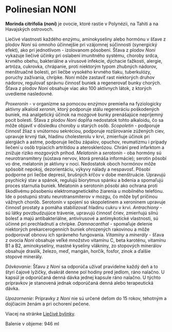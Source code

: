 Polinesian NONI
===============

**Morinda citrifolia (*noni*)** je ovocie, ktoré rastie v Polynézii, na Tahiti a
na Havajských ostrovoch.

Liečivé vlastnosti každého enzýmu, aminokyseliny alebo hormónu v šťave z plodov
*Noni* sú omnoho účinnejšie pri vzájomnej súčinnosti (synergický efekt), ako pri
jednotlivom - izolovanom pôsobení. Šťava z plodov *Noni* vykazuje liečivé účinky
pri oslabení imunitného systému, choroby srdca, krvného obehu, bakteriálne a
vírusové infekcie, dýchacie ťažkosti, alergie, artróza, cukrovka, chrápanie,
proti niektorým typom zhubných nádorov, menštruačné bolesti, pri liečbe vysokého
krvného tlaku, tuberkulózy, poruchy zažívania, chrípke. *Noni* môže zastaviť
rast niektorých druhov nádorov, regulovať správnu činnosť buniek a regenerovať
bunky chorých.   Šťava z plodov *Noni* obsahuje viac ako 100 aktívnych látok, z
ktorých uvedieme nasledovné.

*Proxeronin* - v organizme sa pomocou enzýmov premieňa na fyziologicky aktívny
alkaloid *xeronin*, ktorý podporuje stálu regeneráciu poškodených buniek, má
analgetický účinok na mozgové bunky prenášajúce nepríjemný pocit bolesti. Šťava
z plodov *Noni* dopĺňa nedostatok tohto alkaloidu, čo sa môže objaviť v dôsledku
choroby u starých osôb. *Scopoletin* - podporuje činnosť žliaz s vnútornou
sekréciou, podporuje rozširovanie zúžených ciev, upravuje krvný tlak, hladinu
cholesterolu v krvi, zmierňuje účinok pri alergiách a astme, podporuje liečbu
zápalov, opuchov, reumatizmu i prípady liečení u osôb trpiacich artritídou a
aterosklerózou. Chráni pred infarktom a znižuje riziko mozgových príhod.
*Melatonín* a *serotonín* - oba hormóny sú neurotransmitery (sústava nervov,
ktorá prenáša informácie); serotin pôsobí vo dne, melatonín je aktívny v noci.
Nedostatok oboch hormónov môže spôsobit nepokoj, dezorientáciu, výkyvy nálady a
nespavosť. Pôsobí podporne pri liečbe depresií, brušných kŕčov v dobe
menštruácie. Upravujú psychický stav a spánok, regulujú biorytmus spánku a
bdenia a spomaľujú proces starnutia buniek. Melatonín a serotonín pôsobí ako
ochrana proti škodlivému pôsobeniu elektromagnetického žiarenia u mobilného
telefónu. Ide o postupnú stratu neurotransmiterov v mozgu, čo môže byť príčinou
vážnych chorôb. Serotonín v spojení so skopoletinem a xeroninem upravuje činnosť
prostaty a pomáha stabilizovať hladinu cukru v krvi. *Antrachiony* - sú látky
povzbudzujúce trávenie, upravujú činnosť čriev, zmierňujú silnú bolesť a majú
antibakteriálne, antivírusové a antimykotické vlastnosti, sú účinné pri
prechladnutí a chrípke. *Damnacanthal* - spomaľuje delenie niektorých
prekarcerogenních buniek ohrozených rakovinou a môže podporovať obnovu ich
správneho fungovania. *Vitamíny* a *minerály* - šťava z ovocia *Noni* obsahuje
veľké množstvo vitamínu C, beta karoténu, vitamínu B1 a B2, aminokyseliny,
mastné kyseliny vlákniny, zo stopových minerálov obsahuje draslík, železo, meď,
mangán, horčík, fosfor, zinok a ďalšie stopové minerály.

*Dávkovanie*: Šťavu z *Noni* sa odporúča užívať pravidelne každý deň a to štyri
čajové lyžičky, dvakrát denne pol hodiny pred jedlom, ráno nalačno. U kapsúl je
odporúčaná denná dávka jednej kapsule ráno nalačno. U týchto prípravkov je
stanovená jednak odporúčaná denná alebo terapeutická dávka.

*Upozornenie*: Prípravky z *Noni* nie sú určené deťom do 15 rokov, tehotným a
dojčiacim ženám a pri ochorení pečene.

Viacej na stránke [Liečivé bylinky](/sip/p/noni/).

Balenie v objeme: 946 ml

